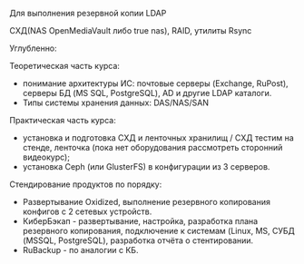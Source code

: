 Для выполнения резервной копии LDAP

СХД(NAS OpenMediaVault либо true nas), RAID, утилиты Rsync


Углубленно:

Теоретическая часть курса:
- понимание архитектуры ИС: почтовые серверы (Exchange, RuPost), серверы БД (MS SQL, PostgreSQL), AD и другие LDAP каталоги.
- Типы системы хранения данных: DAS/NAS/SAN

Практическая часть курса:
- установка и подготовка СХД и ленточных хранилищ / СХД тестим на стенде, ленточка (пока нет оборудования рассмотреть сторонний видеокурс);
- установка Ceph (или GlusterFS) в конфигурации из 3 серверов.  

Стендирование продуктов по порядку:
- Развертывание Oxidized, выполнение резервного копирования конфигов c 2 сетевых устройств.
- КиберБэкап - развертывание, настройка, разработка плана резервного копирования, подключение к системам (Linux, MS,  СУБД (MSSQL, PostgreSQL), разработка отчёта о стентировании.
- RuBackup - по аналогии с КБ.